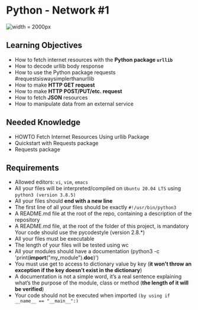 # Python - Network #1

![width = 2000px](https://imgs.search.brave.com/c9pjztf6GlCVEnNWuojOGClRYT6pRINAFeNNJbjK3qI/rs:fit:713:225:1/g:ce/aHR0cHM6Ly90c2U0/Lm1tLmJpbmcubmV0/L3RoP2lkPU9JUC5a/RDNVUm8tcmdXZldh/a3dzay1vNk1RSGFF/NyZwaWQ9QXBp)

## Learning Objectives

- How to fetch internet resources with the __Python package `urllib`__
- How to decode urllib body response
- How to use the Python package requests #requestsiswaysimplerthanurllib
- How to make __HTTP GET request__
- How to make __HTTP POST/PUT/etc. request__
- How to fetch __JSON__ resources
- How to manipulate data from an external service

## Needed Knowledge

- HOWTO Fetch Internet Resources Using urllib Package
- Quickstart with Requests package
- Requests package

## Requirements

- Allowed editors: `vi`, `vim`, `emacs`
- All your files will be interpreted/compiled on `Ubuntu 20.04 LTS` using `python3 (version 3.8.5)`
- All your files should __end with a new line__
- The first line of all your files should be exactly `#!/usr/bin/python3`
- A README.md file at the root of the repo, containing a description of the repository
- A README.md file, at the root of the folder of this project, is mandatory
Your code should use the pycodestyle (version 2.8.*)
- All your files must be executable
- The length of your files will be tested using wc
- All your modules should have a documentation (python3 -c 'print(__import__("my_module").__doc__)')
- You must use get to access to dictionary value by key (__it won’t throw an exception if the key doesn’t exist in the dictionary__)
- A documentation is not a simple word, it’s a real sentence explaining what’s the purpose of the module, class or method (__the length of it will be verified__)
- Your code should not be executed when imported ``(by using if __name__ == "__main__":)``
